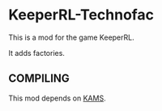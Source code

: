 # KeeperRL-Technofac
This is a mod for the game KeeperRL.

It adds factories.

## COMPILING

This mod depends on [KAMS](https://github.com/GameDungeon/KAMS).